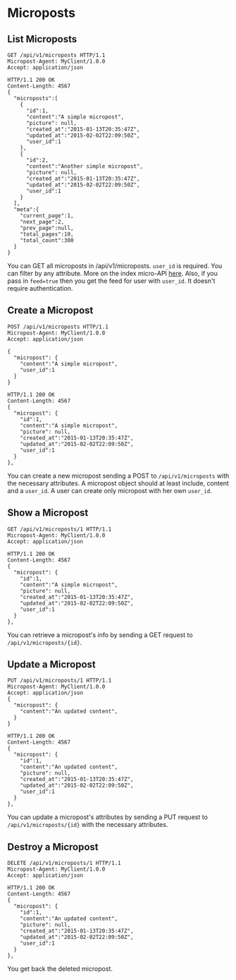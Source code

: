 # Microposts

## List Microposts
```http
GET /api/v1/microposts HTTP/1.1
Micropost-Agent: MyClient/1.0.0
Accept: application/json
```
```http
HTTP/1.1 200 OK
Content-Length: 4567
{
  "microposts":[
    {
      "id":1,
      "content":"A simple micropost",
      "picture": null,
      "created_at":"2015-01-13T20:35:47Z",
      "updated_at":"2015-02-02T22:09:50Z",
      "user_id":1
    },
    {
      "id":2,
      "content":"Another simple micropost",
      "picture": null,
      "created_at":"2015-01-13T20:35:47Z",
      "updated_at":"2015-02-02T22:09:50Z",
      "user_id":1
    }
  ],
  "meta":{
    "current_page":1,
    "next_page":2,
    "prev_page":null,
    "total_pages":10,
    "total_count":300
  }
}
```

You can GET all microposts in /api/v1/microposts.
`user_id` is required.
You can filter by any attribute.
More on the index micro-API [here](https://github.com/kollegorna/active_hash_relation).
Also, if you pass in `feed=true` then you get the feed for user with `user_id`.
It doesn't require authentication.


## Create a Micropost
```http
POST /api/v1/microposts HTTP/1.1
Micropost-Agent: MyClient/1.0.0
Accept: application/json

{
  "micropost": {
    "content":"A simple micropost",
    "user_id":1
  }
}
```
```http
HTTP/1.1 200 OK
Content-Length: 4567
{
  "micropost": {
    "id":1,
    "content":"A simple micropost",
    "picture": null,
    "created_at":"2015-01-13T20:35:47Z",
    "updated_at":"2015-02-02T22:09:50Z",
    "user_id":1
  }
},
```

You can create a new micropost sending a POST to `/api/v1/microposts` with the necessary attributes.
A micropost object should at least include, content and a `user_id`.
A user can create only micropost with her own `user_id`.

## Show a Micropost
```http
GET /api/v1/microposts/1 HTTP/1.1
Micropost-Agent: MyClient/1.0.0
Accept: application/json
```
```http
HTTP/1.1 200 OK
Content-Length: 4567
{
  "micropost": {
    "id":1,
    "content":"A simple micropost",
    "picture": null,
    "created_at":"2015-01-13T20:35:47Z",
    "updated_at":"2015-02-02T22:09:50Z",
    "user_id":1
  }
},
```
You can retrieve a micropost's info by sending a GET request to `/api/v1/microposts/{id}`.


## Update a Micropost
```http
PUT /api/v1/microposts/1 HTTP/1.1
Micropost-Agent: MyClient/1.0.0
Accept: application/json
{
  "micropost": {
    "content":"An updated content",
  }
}
```
```http
HTTP/1.1 200 OK
Content-Length: 4567
{
  "micropost": {
    "id":1,
    "content":"An updated content",
    "picture": null,
    "created_at":"2015-01-13T20:35:47Z",
    "updated_at":"2015-02-02T22:09:50Z",
    "user_id":1
  }
},
```
You can update a micropost's attributes by sending a PUT request to `/api/v1/microposts/{id}` with the necessary attributes.


## Destroy a Micropost
```http
DELETE /api/v1/microposts/1 HTTP/1.1
Micropost-Agent: MyClient/1.0.0
Accept: application/json
```
```http
HTTP/1.1 200 OK
Content-Length: 4567
{
  "micropost": {
    "id":1,
    "content":"An updated content",
    "picture": null,
    "created_at":"2015-01-13T20:35:47Z",
    "updated_at":"2015-02-02T22:09:50Z",
    "user_id":1
  }
},
```

You get back the deleted micropost.
